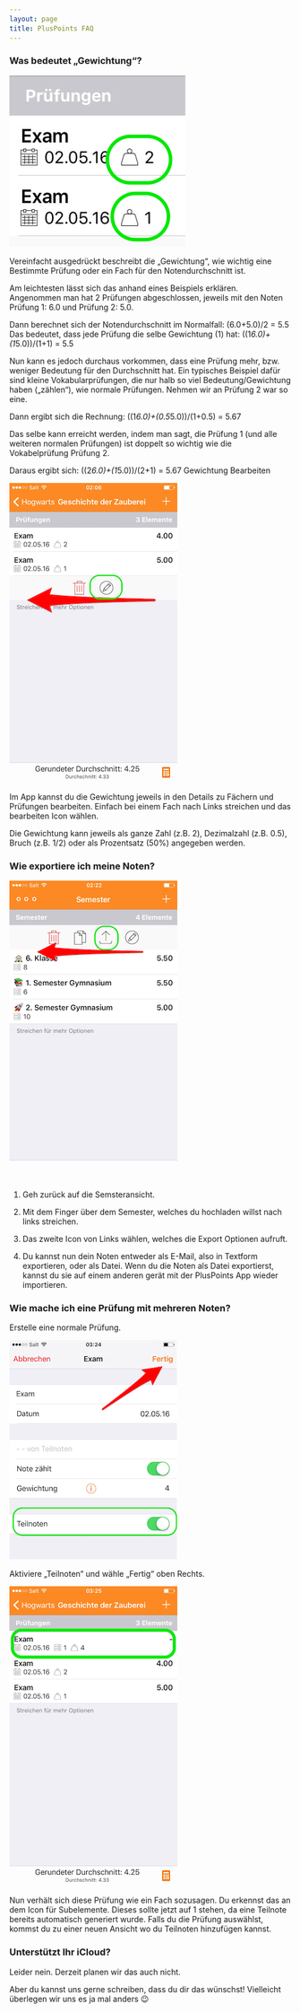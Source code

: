 ```yaml
---
layout: page
title: PlusPoints FAQ
---
```


### Was bedeutet „Gewichtung“?
    
![Gewichtung im App](/public/img/gewichtung_1.png)
    
Vereinfacht ausgedrückt beschreibt die „Gewichtung“, wie wichtig eine Bestimmte Prüfung oder ein Fach für den Notendurchschnitt ist.

Am leichtesten lässt sich das anhand eines Beispiels erklären. Angenommen man hat 2 Prüfungen abgeschlossen, jeweils mit den Noten Prüfung 1: 6.0 und Prüfung 2: 5.0.

Dann berechnet sich der Notendurchschnitt im Normalfall: (6.0+5.0)/2 = 5.5
Das bedeutet, dass jede Prüfung die selbe Gewichtung (1) hat: ((1*6.0)+(1*5.0))/(1+1) = 5.5

Nun kann es jedoch durchaus vorkommen, dass eine Prüfung mehr, bzw. weniger Bedeutung für den Durchschnitt hat. Ein typisches Beispiel dafür sind kleine Vokabularprüfungen, die nur halb so viel Bedeutung/Gewichtung haben („zählen“), wie normale Prüfungen. Nehmen wir an Prüfung 2 war so eine.

Dann ergibt sich die Rechnung: ((1*6.0)+(0.5*5.0))/(1+0.5) = 5.67

Das selbe kann erreicht werden, indem man sagt, die Prüfung 1 (und alle weiteren normalen Prüfungen) ist doppelt so wichtig wie die Vokabelprüfung Prüfung 2.

Daraus ergibt sich: ((2*6.0)+(1*5.0))/(2+1) = 5.67
Gewichtung Bearbeiten


![Gewichtung Bearbeiten](/public/img/gewichtung_2.png)

Im App kannst du die Gewichtung jeweils in den Details zu Fächern und Prüfungen bearbeiten. Einfach bei einem Fach nach Links streichen und das bearbeiten Icon wählen.

Die Gewichtung kann jeweils als ganze Zahl (z.B. 2), Dezimalzahl (z.B. 0.5), Bruch (z.B. 1/2) oder als Prozentsatz (50%) angegeben werden.
    

### Wie exportiere ich meine Noten?

![Optionen](/public/img/optionen.png)

1. Geh zurück auf die Semsteransicht. 

2. Mit dem Finger über dem Semester, welches du hochladen willst nach links streichen.

3. Das zweite Icon von Links wählen, welches die Export Optionen aufruft.

4. Du kannst nun dein Noten entweder als E-Mail, also in Textform exportieren, oder als Datei. Wenn du die Noten als Datei exportierst, kannst du sie auf einem anderen gerät mit der PlusPoints App wieder importieren.

### Wie mache ich eine Prüfung mit mehreren Noten?

Erstelle eine normale Prüfung.

![Teilnoten aktiviieren](/public/img/teilnoten_1.png)

Aktiviere „Teilnoten“ und wähle „Fertig“ oben Rechts.

![Teilnoten verwenden](/public/img/teilnoten_2.png)

Nun verhält sich diese Prüfung wie ein Fach sozusagen. Du erkennst das an dem Icon für Subelemente. Dieses sollte jetzt auf 1 stehen, da eine Teilnote bereits automatisch generiert wurde. Falls du die Prüfung auswählst, kommst du zu einer neuen Ansicht wo du Teilnoten hinzufügen kannst.

### Unterstützt Ihr iCloud?

Leider nein. Derzeit planen wir das auch nicht.

Aber du kannst uns gerne schreiben, dass du dir das wünschst! Vielleicht überlegen wir uns es ja mal anders 😉